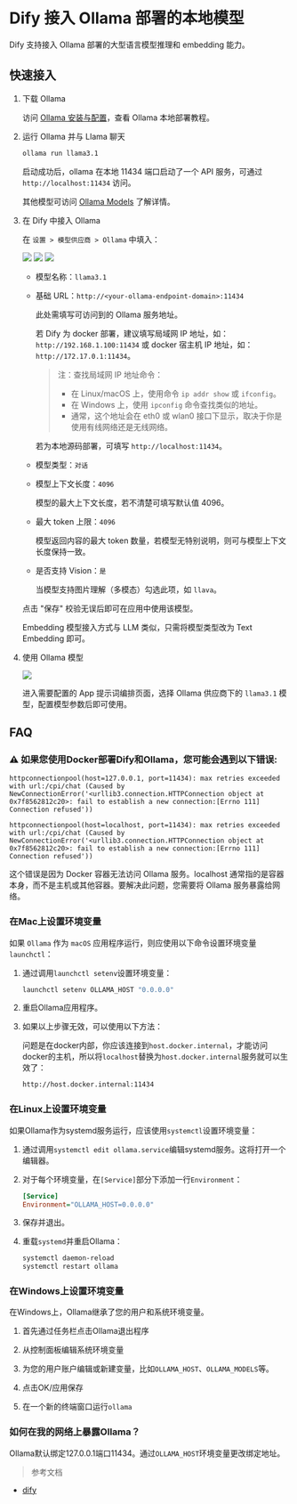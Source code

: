 # Dify 接入 Ollama 部署的本地模型

Dify 支持接入 Ollama 部署的大型语言模型推理和 embedding 能力。

## 快速接入


1. 下载 Ollama

   访问 [Ollama 安装与配置](../C2)，查看 Ollama 本地部署教程。

2. 运行 Ollama 并与 Llama 聊天

    ```bash
    ollama run llama3.1
    ```

    启动成功后，ollama 在本地 11434 端口启动了一个 API 服务，可通过 `http://localhost:11434` 访问。

    其他模型可访问 [Ollama Models](https://ollama.ai/library) 了解详情。

3. 在 Dify 中接入 Ollama

   在 `设置 > 模型供应商 > Ollama` 中填入：

   ![](../images/C7-2-1.png)
   ![](../images/C7-2-2.png)
   ![](../images/C7-2-3.png)

   - 模型名称：`llama3.1`
   
   - 基础 URL：`http://<your-ollama-endpoint-domain>:11434`
   
     此处需填写可访问到的 Ollama 服务地址。
   
     若 Dify 为 docker 部署，建议填写局域网 IP 地址，如：`http://192.168.1.100:11434` 或 docker 宿主机 IP 地址，如：`http://172.17.0.1:11434`。
      > 注：查找局域网 IP 地址命令：
      >  - 在 Linux/macOS 上，使用命令 `ip addr show` 或 `ifconfig`。
      >  - 在 Windows 上，使用 `ipconfig` 命令查找类似的地址。
      >  - 通常，这个地址会在 eth0 或 wlan0 接口下显示，取决于你是使用有线网络还是无线网络。     
   
     若为本地源码部署，可填写 `http://localhost:11434`。

   - 模型类型：`对话`

   - 模型上下文长度：`4096`
   
     模型的最大上下文长度，若不清楚可填写默认值 4096。
   
   - 最大 token 上限：`4096`
   
     模型返回内容的最大 token 数量，若模型无特别说明，则可与模型上下文长度保持一致。

   - 是否支持 Vision：`是`
   
     当模型支持图片理解（多模态）勾选此项，如 `llava`。

   点击 "保存" 校验无误后即可在应用中使用该模型。

   Embedding 模型接入方式与 LLM 类似，只需将模型类型改为 Text Embedding 即可。

5. 使用 Ollama 模型

   ![](../images/C7-2-4.png)

   进入需要配置的 App 提示词编排页面，选择 Ollama 供应商下的 `llama3.1` 模型，配置模型参数后即可使用。

## FAQ

### ⚠️ 如果您使用Docker部署Dify和Ollama，您可能会遇到以下错误:

```
httpconnectionpool(host=127.0.0.1, port=11434): max retries exceeded with url:/cpi/chat (Caused by NewConnectionError('<urllib3.connection.HTTPConnection object at 0x7f8562812c20>: fail to establish a new connection:[Errno 111] Connection refused'))

httpconnectionpool(host=localhost, port=11434): max retries exceeded with url:/cpi/chat (Caused by NewConnectionError('<urllib3.connection.HTTPConnection object at 0x7f8562812c20>: fail to establish a new connection:[Errno 111] Connection refused'))
```

这个错误是因为 Docker 容器无法访问 Ollama 服务。localhost 通常指的是容器本身，而不是主机或其他容器。要解决此问题，您需要将 Ollama 服务暴露给网络。

### 在Mac上设置环境变量

如果 `Ollama` 作为 `macOS` 应用程序运行，则应使用以下命令设置环境变量`launchctl`：

1. 通过调用`launchctl setenv`设置环境变量：

    ```bash
    launchctl setenv OLLAMA_HOST "0.0.0.0"
    ```

2. 重启Ollama应用程序。

3. 如果以上步骤无效，可以使用以下方法：

    问题是在docker内部，你应该连接到`host.docker.internal`，才能访问docker的主机，所以将`localhost`替换为`host.docker.internal`服务就可以生效了：

    ```bash
    http://host.docker.internal:11434
    ```

### 在Linux上设置环境变量

如果Ollama作为systemd服务运行，应该使用`systemctl`设置环境变量：

1. 通过调用`systemctl edit ollama.service`编辑systemd服务。这将打开一个编辑器。

2. 对于每个环境变量，在`[Service]`部分下添加一行`Environment`：

    ```ini
    [Service]
    Environment="OLLAMA_HOST=0.0.0.0"
    ```

3. 保存并退出。

4. 重载`systemd`并重启Ollama：

   ```bash
   systemctl daemon-reload
   systemctl restart ollama
   ```

### 在Windows上设置环境变量

在Windows上，Ollama继承了您的用户和系统环境变量。

1. 首先通过任务栏点击Ollama退出程序

2. 从控制面板编辑系统环境变量

3. 为您的用户账户编辑或新建变量，比如`OLLAMA_HOST`、`OLLAMA_MODELS`等。

4. 点击OK/应用保存

5. 在一个新的终端窗口运行`ollama`

### 如何在我的网络上暴露Ollama？

Ollama默认绑定127.0.0.1端口11434。通过`OLLAMA_HOST`环境变量更改绑定地址。

> 参考文档
- [dify](https://docs.dify.ai/)


